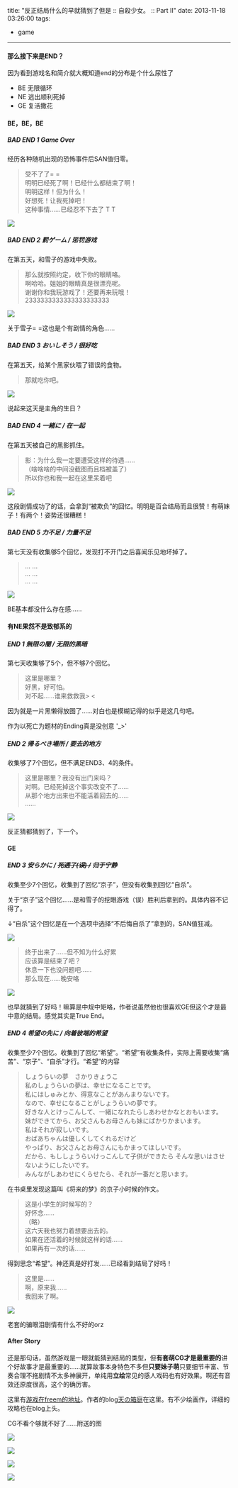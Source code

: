 title: "反正结局什么的早就猜到了但是 :: 自殺少女。 :: Part II"
date: 2013-11-18 03:26:00
tags:
- game
---
#### 那么接下来是END？

因为看到游戏名和简介就大概知道end的分布是个什么尿性了

* BE 无限循环
* NE 逃出顺利死掉
* GE 复活撒花

#### BE，BE，BE

##### BAD END 1 Game Over

经历各种随机出现的恐怖事件后SAN值归零。

> 受不了了= =  
明明已经死了啊！已经什么都结束了啊！  
明明这样！但为什么！  
好想死！让我死掉吧！  
这种事情……已经忍不下去了 T T

![](http://media.tumblr.com/f928871d2ff034119ec4622bdda9f09d/tumblr_inline_mwf9g7eSJw1s1w710.png)

##### BAD END 2 罰ゲーム / 惩罚游戏

在第五天，和雪子的游戏中失败。

> 那么就按照约定，收下你的眼睛咯。  
啊哈哈。姐姐的眼睛真是很漂亮呢。  
谢谢你和我玩游戏了！还要再来玩哦！  
2333333333333333333333

![](http://media.tumblr.com/80cf13845c2aac556bd5c4fe614ff240/tumblr_inline_mwf9gkcgXG1s1w710.png)

关于雪子= =这也是个有剧情的角色……

##### BAD END 3 おいしそう / 很好吃

在第五天，给某个黑家伙喂了错误的食物。

> 那就吃你吧。

![](http://media.tumblr.com/81bba1145f91ea0b87999f716e1a56fe/tumblr_inline_mwf9gwiKGr1s1w710.png)

说起来这天是主角的生日？

##### BAD END 4 一緒に / 在一起

在第五天被自己的黑影抓住。

> 影：为什么我一定要遭受这样的待遇……  
（啥啥啥的中间没截图而且档被盖了）  
所以你也和我一起在这里呆着吧

![](http://media.tumblr.com/d2d3d2f6df8222f313af057e2ca8fc47/tumblr_inline_mwf9i8cIqu1s1w710.png)

这段剧情成功了的话，会拿到“被欺负”的回忆。明明是百合结局而且很赞！有萌妹子！有两个！姿势还很糟糕！

##### BAD END 5 力不足 / 力量不足

第七天没有收集够5个回忆，发现打不开门之后喜闻乐见地坏掉了。

> ... ...  
... ...  
... ...

![](http://media.tumblr.com/844f7719d3052b84515cd66c0763e9c8/tumblr_inline_mwf9kkHUUO1s1w710.png)

BE基本都没什么存在感……

#### 有NE果然不是致郁系的

##### END 1 無限の闇 / 无限的黑暗

第七天收集够了5个，但不够7个回忆。

> 这里是哪里？  
好黑，好可怕。  
对不起……谁来救救我> <  

因为就是一片黑懒得放图了……对白也是模糊记得的似乎是这几句吧。

作为以死亡为题材的Ending真是没创意 \'_>\'

##### END 2 帰るべき場所 / 要去的地方

收集够了7个回忆，但不满足END3、4的条件。

> 这里是哪里？我没有出门来吗？  
对啊。已经死掉这个事实改变不了……  
从那个地方出来也不能活着回去的……  
……

![](http://media.tumblr.com/00221804a122db4da698cd5a89d610a9/tumblr_inline_mwf9l8kAIK1s1w710.png)

反正猜都猜到了，下一个。

#### GE

##### END 3 安らかに / <del>死透了(误) /</del> 归于宁静

收集至少7个回忆，收集到了回忆“京子”，但没有收集到回忆“自杀”。

关于“京子”这个回忆……是和雪子的挖眼游戏（误）胜利后拿到的。具体内容不记得了。

↓“自杀”这个回忆是在一个选项中选择“不后悔自杀了”拿到的，SAN值狂减。

![](http://media.tumblr.com/540a99f2719a685b266aa080655380b5/tumblr_inline_mwf9mbqa6m1s1w710.png)

> 终于出来了……但不知为什么好累  
应该算是结束了吧？  
休息一下也没问题吧……  
那么现在……晚安咯

![](http://media.tumblr.com/e4ffa010d6ce2e2b9941c3ae1b5b1e75/tumblr_inline_mwf9n6LSyO1s1w710.png)

也早就猜到了好吗！嘛算是中规中矩咯，作者说虽然他也很喜欢GE但这个才是最中意的结局。感觉其实是True End。

##### END 4 希望の先に / 向着彼端的希望

收集至少7个回忆。收集到了回忆“希望”。“希望”有收集条件，实际上需要收集“痛苦”、“京子”、“自杀”才行。“希望”的内容

> しょうらいの夢　さかりきょうこ  
私のしょうらいの夢は、幸せになることです。  
私にはしゅみとか、得意なことがあんまりないです。  
なので、幸せになることがしょうらいの夢です。  
好きな人とけっこんして、一緒になれたらしあわせかなとおもいます。  
妹ができてから、お父さんもお母さんも妹にばかりかまいます。  
私はそれが寂しいです。  
おばあちゃんは優しくしてくれるだけど  
やっぱり、お父さんとお母さんにもかまってほしいです。  
だから、もししょうらいけっこんして子供ができたら
そんな思いはさせないようにしたいです。  
みんながしあわせにくらせたら、それが一番だと思います。  

在书桌里发现这篇叫《将来的梦》的京子小时候的作文。

> 这是小学生的时候写的？  
好怀念……  
（略）  
这六天我也努力着想要出去的。  
如果在还活着的时候就这样的话……  
如果再有一次的话……

得到思念“希望”。神还真是好打发……已经看到结局了好吗！

> 这里是……  
啊，原来我……  
我回来了啊。

![](http://media.tumblr.com/42dee37f7e000f6c9e940ae18d2573d8/tumblr_inline_mwf9pfCKJS1s1w710.png)

老套的骗眼泪剧情有什么不好的orz

#### After Story

还是那句话，虽然游戏是一眼就能猜到结局的类型，但**有套萌CG才是最重要的**讲个好故事才是最重要的……就算故事本身特色不多但**只要妹子萌**只要细节丰富、节奏合理不拖剧情不太多神展开，单纯用**立绘**常见的感人戏码也有好效果。啊还有音效还原度很高，这个的确厉害。

这里有[游戏在freem的地址](http://www.freem.ne.jp/win/game/5791)。作者的blog[天の箱庭](http://amanohakoniwa.web.fc2.com/)在这里。有不少绘画作，详细的攻略也在blog上头。

CG不看个够就不好了……附送的图

![](http://media.tumblr.com/f67247bd7e4c2ac392d745b41abb61c6/tumblr_inline_mwf9qsAmzX1s1w710.png)

![](http://media.tumblr.com/e3db5ccc082e2745c65076de2ebb532e/tumblr_inline_mwf9tcb1jd1s1w710.png)

![](http://media.tumblr.com/d3d2a0e8c2418fa0ea331b1c75c57855/tumblr_inline_mwf9v19AhZ1s1w710.png)

![](http://media.tumblr.com/fa364474ac1388732b31d01effc8eadd/tumblr_inline_mwf9x2qcgp1s1w710.png)
